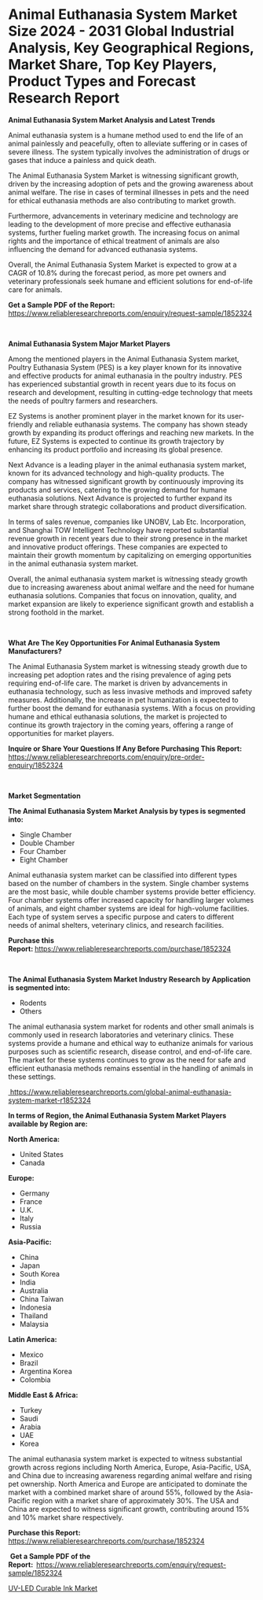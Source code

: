 <p><h1>Animal Euthanasia System Market Size 2024 - 2031 Global Industrial Analysis, Key Geographical Regions, Market Share, Top Key Players, Product Types and Forecast Research Report</h1></p><p><strong>Animal Euthanasia System Market Analysis and Latest Trends</strong></p>
<p><p>Animal euthanasia system is a humane method used to end the life of an animal painlessly and peacefully, often to alleviate suffering or in cases of severe illness. The system typically involves the administration of drugs or gases that induce a painless and quick death.</p><p>The Animal Euthanasia System Market is witnessing significant growth, driven by the increasing adoption of pets and the growing awareness about animal welfare. The rise in cases of terminal illnesses in pets and the need for ethical euthanasia methods are also contributing to market growth.</p><p>Furthermore, advancements in veterinary medicine and technology are leading to the development of more precise and effective euthanasia systems, further fueling market growth. The increasing focus on animal rights and the importance of ethical treatment of animals are also influencing the demand for advanced euthanasia systems.</p><p>Overall, the Animal Euthanasia System Market is expected to grow at a CAGR of 10.8% during the forecast period, as more pet owners and veterinary professionals seek humane and efficient solutions for end-of-life care for animals.</p></p>
<p><strong>Get a Sample PDF of the Report:&nbsp;</strong> <a href="https://www.reliableresearchreports.com/enquiry/request-sample/1852324">https://www.reliableresearchreports.com/enquiry/request-sample/1852324</a></p>
<p>&nbsp;</p>
<p><strong>Animal Euthanasia System Major Market Players</strong></p>
<p><p>Among the mentioned players in the Animal Euthanasia System market, Poultry Euthanasia System (PES) is a key player known for its innovative and effective products for animal euthanasia in the poultry industry. PES has experienced substantial growth in recent years due to its focus on research and development, resulting in cutting-edge technology that meets the needs of poultry farmers and researchers.</p><p>EZ Systems is another prominent player in the market known for its user-friendly and reliable euthanasia systems. The company has shown steady growth by expanding its product offerings and reaching new markets. In the future, EZ Systems is expected to continue its growth trajectory by enhancing its product portfolio and increasing its global presence.</p><p>Next Advance is a leading player in the animal euthanasia system market, known for its advanced technology and high-quality products. The company has witnessed significant growth by continuously improving its products and services, catering to the growing demand for humane euthanasia solutions. Next Advance is projected to further expand its market share through strategic collaborations and product diversification.</p><p>In terms of sales revenue, companies like UNOBV, Lab Etc. Incorporation, and Shanghai TOW Intelligent Technology have reported substantial revenue growth in recent years due to their strong presence in the market and innovative product offerings. These companies are expected to maintain their growth momentum by capitalizing on emerging opportunities in the animal euthanasia system market. </p><p>Overall, the animal euthanasia system market is witnessing steady growth due to increasing awareness about animal welfare and the need for humane euthanasia solutions. Companies that focus on innovation, quality, and market expansion are likely to experience significant growth and establish a strong foothold in the market.</p></p>
<p>&nbsp;</p>
<p><strong>What Are The Key Opportunities For Animal Euthanasia System Manufacturers?</strong></p>
<p><p>The Animal Euthanasia System market is witnessing steady growth due to increasing pet adoption rates and the rising prevalence of aging pets requiring end-of-life care. The market is driven by advancements in euthanasia technology, such as less invasive methods and improved safety measures. Additionally, the increase in pet humanization is expected to further boost the demand for euthanasia systems. With a focus on providing humane and ethical euthanasia solutions, the market is projected to continue its growth trajectory in the coming years, offering a range of opportunities for market players.</p></p>
<p><strong>Inquire or Share Your Questions If Any Before Purchasing This Report:</strong> <a href="https://www.reliableresearchreports.com/enquiry/pre-order-enquiry/1852324">https://www.reliableresearchreports.com/enquiry/pre-order-enquiry/1852324</a></p>
<p>&nbsp;</p>
<p><strong>Market Segmentation</strong></p>
<p><strong>The Animal Euthanasia System Market Analysis by types is segmented into:</strong></p>
<p><ul><li>Single Chamber</li><li>Double Chamber</li><li>Four Chamber</li><li>Eight Chamber</li></ul></p>
<p><p>Animal euthanasia system market can be classified into different types based on the number of chambers in the system. Single chamber systems are the most basic, while double chamber systems provide better efficiency. Four chamber systems offer increased capacity for handling larger volumes of animals, and eight chamber systems are ideal for high-volume facilities. Each type of system serves a specific purpose and caters to different needs of animal shelters, veterinary clinics, and research facilities.</p></p>
<p><strong>Purchase this Report:&nbsp;</strong><a href="https://www.reliableresearchreports.com/purchase/1852324">https://www.reliableresearchreports.com/purchase/1852324</a></p>
<p>&nbsp;</p>
<p><strong>The Animal Euthanasia System Market Industry Research by Application is segmented into:</strong></p>
<p><ul><li>Rodents</li><li>Others</li></ul></p>
<p><p>The animal euthanasia system market for rodents and other small animals is commonly used in research laboratories and veterinary clinics. These systems provide a humane and ethical way to euthanize animals for various purposes such as scientific research, disease control, and end-of-life care. The market for these systems continues to grow as the need for safe and efficient euthanasia methods remains essential in the handling of animals in these settings.</p></p>
<p><a href="https://www.reliableresearchreports.com/global-animal-euthanasia-system-market-r1852324">&nbsp;https://www.reliableresearchreports.com/global-animal-euthanasia-system-market-r1852324</a></p>
<p><strong>In terms of Region, the Animal Euthanasia System Market Players available by Region are:</strong></p>
<p>
    <p> <strong> North America: </strong>
        <ul>
            <li>United States</li>
            <li>Canada</li>
        </ul>
        </p> 
    <p> <strong> Europe: </strong>
        <ul>
            <li>Germany</li>
            <li>France</li>
            <li>U.K.</li>
            <li>Italy</li>
            <li>Russia</li>
        </ul>
        </p> 
    <p> <strong> Asia-Pacific: </strong>
        <ul>
            <li>China</li>
            <li>Japan</li>
            <li>South Korea</li>
            <li>India</li>
            <li>Australia</li>
            <li>China Taiwan</li>
            <li>Indonesia</li>
            <li>Thailand</li>
            <li>Malaysia</li>
        </ul>
        </p> 
    <p> <strong> Latin America: </strong>
        <ul>
            <li>Mexico</li>
            <li>Brazil</li>
            <li>Argentina Korea</li>
            <li>Colombia</li>
        </ul>
        </p> 
    <p> <strong> Middle East & Africa: </strong>
        <ul>
            <li>Turkey</li>
            <li>Saudi</li>
            <li>Arabia</li>
            <li>UAE</li>
            <li>Korea</li>
        </ul>
    </p>
    </p>
<p><p>The animal euthanasia system market is expected to witness substantial growth across regions including North America, Europe, Asia-Pacific, USA, and China due to increasing awareness regarding animal welfare and rising pet ownership. North America and Europe are anticipated to dominate the market with a combined market share of around 55%, followed by the Asia-Pacific region with a market share of approximately 30%. The USA and China are expected to witness significant growth, contributing around 15% and 10% market share respectively.</p></p>
<p><strong>Purchase this Report: </strong><a href="https://www.reliableresearchreports.com/purchase/1852324">https://www.reliableresearchreports.com/purchase/1852324</a></p>
<p>&nbsp;<strong>Get a Sample PDF of the Report:&nbsp;&nbsp;</strong><a href="https://www.reliableresearchreports.com/enquiry/request-sample/1852324">https://www.reliableresearchreports.com/enquiry/request-sample/1852324</a></p>
<p><strong></strong></p>
<p><p><a href="https://issuu.com/reportprime-2/docs/uv-led-curable-ink-market-size-2030.pptx">UV-LED Curable Ink Market</a></p></p>